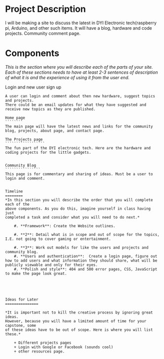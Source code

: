 

Project Description
===================

I will be making a site to discuss the latest in DYI Electronic tech(raspberry pi, Arduino, and other such items. It will have a blog, hardware and code projects. Community comment page.

Components
==========
*This is the section where you will describe each of the parts of your site.
Each of these sections needs to have at least 2-3 sentences of description of
what it is and the experience of using it from the user end.*

Login and new user sign up
``````````````````````````
A user can login and comment about then new hardware, suggest topics and projects.
There could be an email updates for what they have suggested and receive new topics as they are published.

Home page
````````
The main page will have the latest news and links for the community blog, projects, about page, and contact page.

The Projects page
``````````````````
The fun part of the DYI electronic tech. Here are the hardware and coding projects for the little gadgets.


Community Blog
````````````````
This page is for commentary and sharing of ideas. Must be a user to login and comment.


Timeline
========
*In this section you will describe the order that you will complete each of the
above components. As you do this, imagine yourself in class having just
completed a task and consider what you will need to do next.*

    #. **Framework**: Create the Website outlines.

    #. **2**: Detail what is in scope and out of scope for the topics, I.E. not going to cover gaming or entertainment.

    #. **3**: Work out models for like the users and projects and community blog. 
    #. **Users and authentication**:  Create a login page, figure out how to add users and what information they should share, what will be publicly viewable and only for their eyes.
    #. **Polish and style**: 404 and 500 error pages, CSS, JavaScript to make the page look great.





Ideas for Later
===============

*It is important not to kill the creative process by ignoring great ideas.
However, because you will have a limited amount of time for your capstone, some
of these ideas have to be out of scope. Here is where you will list these.*

    + Different projects pages
    + Login with Google or Facebook (sounds cool)
    + other resources page.

